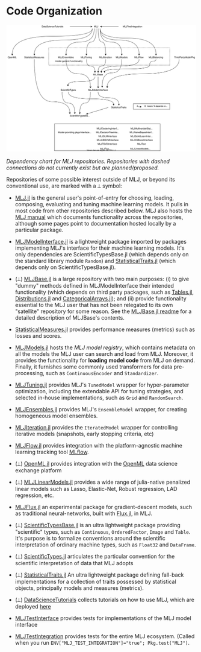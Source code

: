 # Code Organization

![](material/MLJ_stack.svg)

*Dependency chart for MLJ repositories. Repositories with dashed
connections do not currently exist but are planned/proposed.*

Repositories of some possible interest outside of MLJ, or beyond
its conventional use, are marked with a ⟂ symbol:

* [MLJ.jl](https://github.com/JuliaAI/MLJ.jl) is the general user's point-of-entry for
  choosing, loading, composing, evaluating and tuning machine learning models. It pulls in
  most code from other repositories described below.  MLJ also hosts the [MLJ
  manual](src/docs) which documents functionality across the repositories, although some
  pages point to documentation hosted locally by a particular package.
  
  
* [MLJModelInterface.jl](https://github.com/JuliaAI/MLJModelInterface.jl) is a lightweight
  package imported by packages implementing MLJ's interface for their machine learning
  models. It's only dependencies are ScientificTypesBase.jl (which depends only on the
  standard library module `Random`) and
  [StatisticalTraits.jl](https://github.com/JuliaAI/StatisticalTraits.jl) (which depends
  only on ScientificTypesBase.jl).

* (⟂) [MLJBase.jl](https://github.com/JuliaAI/MLJBase.jl) is a large repository with two
  main purposes: (i) to give "dummy" methods defined in MLJModelInterface their intended
  functionality (which depends on third party packages, such as
  [Tables.jl](https://github.com/JuliaData/Tables.jl),
  [Distributions.jl](https://github.com/JuliaStats/Distributions.jl) and
  [CategoricalArrays.jl](https://github.com/JuliaData/CategoricalArrays.jl)); and (ii)
  provide functionality essential to the MLJ user that has not been relegated to its own
  "satellite" repository for some reason. See the [MLJBase.jl
  readme](https://github.com/JuliaAI/MLJBase.jl) for a detailed description of MLJBase's
  contents.

* [StatisticalMeasures.jl](https://github.com/JuliaAI/StatisticalMeasures.jl) provides
  performance measures (metrics) such as losses and scores.

* [MLJModels.jl](https://github.com/JuliaAI/MLJModels.jl) hosts the *MLJ model registry*,
  which contains metadata on all the models the MLJ user can search and load from
  MLJ. Moreover, it provides the functionality for **loading model code** from MLJ on
  demand. Finally, it furnishes some commonly used transformers for data pre-processing,
  such as `ContinuousEncoder` and `Standardizer`.

* [MLJTuning.jl](https://github.com/JuliaAI/MLJTuning.jl) provides MLJ's `TunedModel`
  wrapper for hyper-parameter optimization, including the extendable API for tuning
  strategies, and selected in-house implementations, such as `Grid` and `RandomSearch`.
  
* [MLJEnsembles.jl](https://github.com/JuliaAI/MLJEnsembles.jl) provides MLJ's
  `EnsembleModel` wrapper, for creating homogeneous model ensembles.
  
* [MLJIteration.jl](https://github.com/JuliaAI/MLJIteration.jl) provides the
  `IteratedModel` wrapper for controlling iterative models (snapshots, early stopping
  criteria, etc)
  
* [MLJFlow.jl](https://github.com/JuliaAI/MLJFlow.jl) provides integration with the
  platform-agnostic machine learning tracking tool [MLflow](https://mlflow.org).
  
* (⟂) [OpenML.jl](https://github.com/JuliaAI/OpenML.jl) provides integration with the
  [OpenML](https://www.openml.org) data science exchange platform
  
* (⟂) [MLJLinearModels.jl](https://github.com/JuliaAI/MLJLinearModels.jl) provides a wide
  range of julia-native penalized linear models such as Lasso, Elastic-Net, Robust
  regression, LAD regression, etc.

* [MLJFlux.jl](https://github.com/FluxML/MLJFlux.jl) an experimental package for
  gradient-descent models, such as traditional neural-networks, built with
  [Flux.jl](https://github.com/FluxML/Flux.jl), in MLJ.
  
* (⟂) [ScientificTypesBase.jl](https://github.com/JuliaAI/ScientificTypesBase.jl) is an
  ultra lightweight package providing "scientific" types, such as `Continuous`,
  `OrderedFactor`, `Image` and `Table`. It's purpose is to formalize conventions around
  the scientific interpretation of ordinary machine types, such as `Float32` and
  `DataFrame`.
  
* (⟂) [ScientificTypes.jl](https://github.com/JuliaAI/ScientificTypes.jl) articulates the
  particular convention for the scientific interpretation of data that MLJ adopts
  
* (⟂) [StatisticalTraits.jl](https://github.com/JuliaAI/StatisticalTraits.jl) An ultra
  lightweight package defining fall-back implementations for a collection of traits
  possessed by statistical objects, principally models and measures (metrics).

* (⟂) [DataScienceTutorials](https://github.com/JuliaAI/DataScienceTutorials.jl) collects
  tutorials on how to use MLJ, which are deployed
  [here](https://JuliaAI.github.io/DataScienceTutorials.jl/)

* [MLJTestInterface](https://github.com/JuliaAI/MLJTestInterface.jl) provides tests for
  implementations of the MLJ model interface

* [MLJTestIntegration](https://github.com/JuliaAI/MLJTestIntegration.jl) provides tests
  for the entire MLJ ecosystem. (Called when you run `ENV["MLJ_TEST_INTEGRATION"]="true";
  Pkg.test("MLJ")`.
